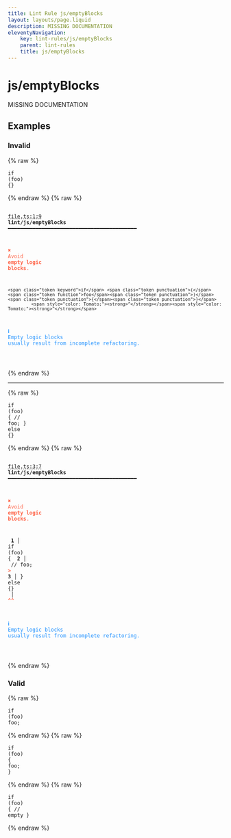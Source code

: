 ```yaml
---
title: Lint Rule js/emptyBlocks
layout: layouts/page.liquid
description: MISSING DOCUMENTATION
eleventyNavigation:
	key: lint-rules/js/emptyBlocks
	parent: lint-rules
	title: js/emptyBlocks
---
```


# js/emptyBlocks

MISSING DOCUMENTATION

<!-- EVERYTHING BELOW IS AUTOGENERATED. SEE SCRIPTS FOLDER FOR UPDATE SCRIPTS hash(fb46706a91be723fe6b81af95f1c634516235422) -->

## Examples
### Invalid
{% raw %}<pre class="language-text"><code class="language-text"><span class="token keyword">if</span> <span class="token punctuation">(</span><span class="token function">foo</span><span class="token punctuation">)</span> <span class="token punctuation">{</span><span class="token punctuation">}</span></code></pre>{% endraw %}
{% raw %}<pre class="language-text"><code class="language-text">
 <span style="text-decoration-style: dashed; text-decoration-line: underline;">file.ts:1:9</span> <strong>lint/js/emptyBlocks</strong> ━━━━━━━━━━━━━━━━━━━━━━━━━━━━━━━━━━━━━━━━━━

  <strong><span style="color: Tomato;">✖ </span></strong><span style="color: Tomato;">Avoid </span><span style="color: Tomato;"><strong>empty logic blocks</strong></span><span style="color: Tomato;">.</span>

    <span class="token keyword">if</span> <span class="token punctuation">(</span><span class="token function">foo</span><span class="token punctuation">)</span> <span class="token punctuation">{</span><span class="token punctuation">}</span>
             <span style="color: Tomato;"><strong>^</strong></span><span style="color: Tomato;"><strong>^</strong></span>

  <strong><span style="color: DodgerBlue;">ℹ </span></strong><span style="color: DodgerBlue;">Empty logic blocks usually result from incomplete refactoring.</span>

</code></pre>{% endraw %}

---------------

{% raw %}<pre class="language-text"><code class="language-text"><span class="token keyword">if</span> <span class="token punctuation">(</span><span class="token function">foo</span><span class="token punctuation">)</span> <span class="token punctuation">{</span>
	<span class="token comment">// foo;</span>
<span class="token punctuation">}</span> <span class="token keyword">else</span> <span class="token punctuation">{</span><span class="token punctuation">}</span></code></pre>{% endraw %}
{% raw %}<pre class="language-text"><code class="language-text">
 <span style="text-decoration-style: dashed; text-decoration-line: underline;">file.ts:3:7</span> <strong>lint/js/emptyBlocks</strong> ━━━━━━━━━━━━━━━━━━━━━━━━━━━━━━━━━━━━━━━━━━

  <strong><span style="color: Tomato;">✖ </span></strong><span style="color: Tomato;">Avoid </span><span style="color: Tomato;"><strong>empty logic blocks</strong></span><span style="color: Tomato;">.</span>

  <strong>  1</strong><strong> │ </strong><span class="token keyword">if</span> <span class="token punctuation">(</span><span class="token function">foo</span><span class="token punctuation">)</span> <span class="token punctuation">{</span>
  <strong>  2</strong><strong> │ </strong>  <span class="token comment">// foo;</span>
  <strong><span style="color: Tomato;">&gt;</span></strong><strong> 3</strong><strong> │ </strong><span class="token punctuation">}</span> <span class="token keyword">else</span> <span class="token punctuation">{</span><span class="token punctuation">}</span>
     <strong> │ </strong>       <span style="color: Tomato;"><strong>^</strong></span><span style="color: Tomato;"><strong>^</strong></span>

  <strong><span style="color: DodgerBlue;">ℹ </span></strong><span style="color: DodgerBlue;">Empty logic blocks usually result from incomplete refactoring.</span>

</code></pre>{% endraw %}
### Valid
{% raw %}<pre class="language-text"><code class="language-text"><span class="token keyword">if</span> <span class="token punctuation">(</span><span class="token function">foo</span><span class="token punctuation">)</span> <span class="token function">foo</span><span class="token punctuation">;</span></code></pre>{% endraw %}
{% raw %}<pre class="language-text"><code class="language-text"><span class="token keyword">if</span> <span class="token punctuation">(</span><span class="token function">foo</span><span class="token punctuation">)</span> <span class="token punctuation">{</span>
	<span class="token function">foo</span><span class="token punctuation">;</span>
<span class="token punctuation">}</span></code></pre>{% endraw %}
{% raw %}<pre class="language-text"><code class="language-text"><span class="token keyword">if</span> <span class="token punctuation">(</span><span class="token function">foo</span><span class="token punctuation">)</span> <span class="token punctuation">{</span>
	<span class="token comment">// empty</span>
<span class="token punctuation">}</span></code></pre>{% endraw %}
